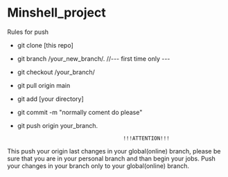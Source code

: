 # Minshell_project
Rules for push


- git clone [this repo]
- git branch /your_new_branch/.  //--- first time only ---
- git checkout /your_branch/
- git pull origin main
- git add [your directory]
- git commit -m "normally coment do please"
- git push origin your_branch. 

                                        !!!ATTENTION!!! 
This push your origin last changes in your global(online) branch,
please be sure that you are in your personal branch and than begin your jobs.
Push your changes in your branch only to your global(online) branch.

